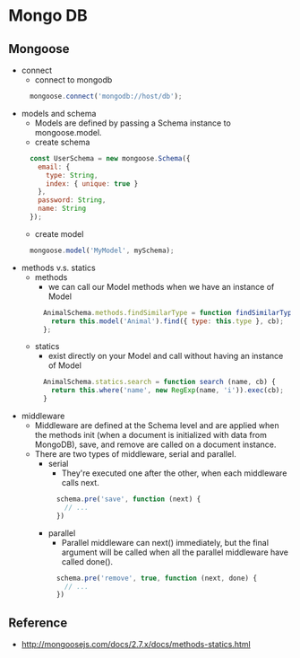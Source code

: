 # Mongo DB

## Mongoose
* connect
  * connect to mongodb
  ```js
    mongoose.connect('mongodb://host/db');
  ```
* models and schema
  * Models are defined by passing a Schema instance to mongoose.model.
  * create schema
  ```js
    const UserSchema = new mongoose.Schema({
      email: {
        type: String,
        index: { unique: true }
      },
      password: String,
      name: String
    });
  ```
  * create model
  ```js
    mongoose.model('MyModel', mySchema);
  ```
* methods v.s. statics
  * methods
    * we can call our Model methods when we have an instance of Model
    ```js
      AnimalSchema.methods.findSimilarType = function findSimilarType (cb) {
        return this.model('Animal').find({ type: this.type }, cb);
      };
    ```
  * statics
    * exist directly on your Model and call without having an instance of Model
    ```js
      AnimalSchema.statics.search = function search (name, cb) {
        return this.where('name', new RegExp(name, 'i')).exec(cb);
      }
    ```
* middleware
  * Middleware are defined at the Schema level and are applied when the methods init (when a document is initialized with data from MongoDB), save, and remove are called on a document instance.
  * There are two types of middleware, serial and parallel.
    * serial
      * They're executed one after the other, when each middleware calls next.
      ```js
        schema.pre('save', function (next) {
          // ...
        })
      ```
    * parallel
      * Parallel middleware can next() immediately, but the final argument will be called when all the parallel middleware have called done().
      ```js
        schema.pre('remove', true, function (next, done) {
          // ...
        })
      ```

## Reference
* http://mongoosejs.com/docs/2.7.x/docs/methods-statics.html

